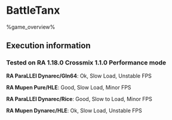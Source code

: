 # BattleTanx 

%game_overview%

## Execution information

### Tested on RA 1.18.0 Crossmix 1.1.0 Performance mode

**RA ParaLLEl Dynarec/Gln64**: Ok, Slow Load, Unstable FPS

**RA Mupen Pure/HLE**: Good, Slow Load, Minor FPS

**RA ParaLLEl Dynarec/Rice**: Good, Slow to Load, Minor FPS

**RA Mupen Dynarec/HLE**: Ok, Slow Load, Unstable FPS